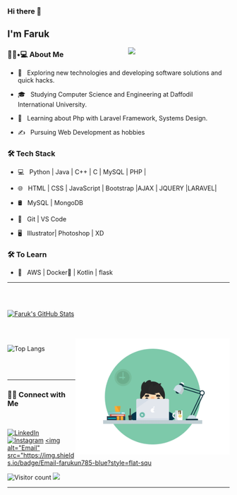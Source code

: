 ### Hi there 👋<h2> I'm Faruk</h2>

<img align='right' src="https://media.giphy.com/media/M9gbBd9nbDrOTu1Mqx/giphy.gif" width="230">

<h3> 👨🏻•💻 About Me </h3>



- 🤔 &nbsp; Exploring new technologies and developing software solutions and quick hacks.

- 🎓 &nbsp; Studying Computer Science and Engineering at Daffodil International University.

- 🌱 &nbsp; Learning about Php with Laravel Framework, Systems Design.

- ✍️ &nbsp; Pursuing Web Development as hobbies



<h3>🛠 Tech Stack</h3>



- 💻 &nbsp; Python | Java | C++ | C | MySQL | PHP |

- 🌐 &nbsp; HTML | CSS | JavaScript | Bootstrap |AJAX | JQUERY |LARAVEL|



- 🛢 &nbsp; MySQL | MongoDB

- 🔧 &nbsp; Git  | VS Code 

- 🖥 &nbsp; Illustrator| Photoshop | XD





<h3>🛠 To Learn</h3>

- 🔧 &nbsp; AWS | Docker🐳 | Kotlin | flask

<hr>



<br/><br/>

[![Faruk's GitHub Stats](https://github-readme-stats.vercel.app/api?username=Faruk-757&show_icons=true)](https://github.com/Faruk-757)

<br/>

<br/>

<img src="https://github.com/nirala69/nirala69/blob/master/70804f7e25b11f29db904f2fa7b4cd9d.gif" width="350" align='right'>

![Top Langs](https://github-readme-stats.vercel.app/api/top-langs/?username=Faruk-757&show_icons=true)

<br><br>



<hr>



<h3> 🤝🏻 Connect with Me </h3>

<br>



<p align="center">



<a href="https://www.linkedin.com/in/faruk-ahmed-292125174/"><img alt="LinkedIn" src="https://img.shields.io/badge/LinkedIn-Faruk%20Ahmed-blue?style=flat-square&logo=linkedin"></a>
<a href="https://www.instagram.com/_fa_ru_k_/"><img alt="Instagram" src="https://img.shields.io/badge/Instagram-_fa_ru_k_-blue?style=flat-square&logo=instagram"></a>
<a href="farukun785@gmail.com"><img alt="Email" src="https://img.shields.io/badge/Email-farukun785-blue?style=flat-squ

</p>





![Visitor count](https://visitor-badge.laobi.icu/badge?page_id=Faruk-757.Faruk-757)   <img src="https://media.giphy.com/media/dxn6fRlTIShoeBr69N/giphy.gif" width="30">





<hr>

